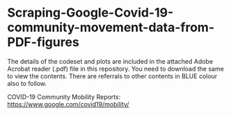 # Scraping-Google-Covid-19-community-movement-data-from-PDF-figures

The details of the codeset and plots are included in the attached Adobe Acrobat reader (.pdf) file in this repository. 
You need to download the same to view the contents. There are referrals to other contents in BLUE colour also to follow.

COVID-19 Community Mobility Reports: https://www.google.com/covid19/mobility/
